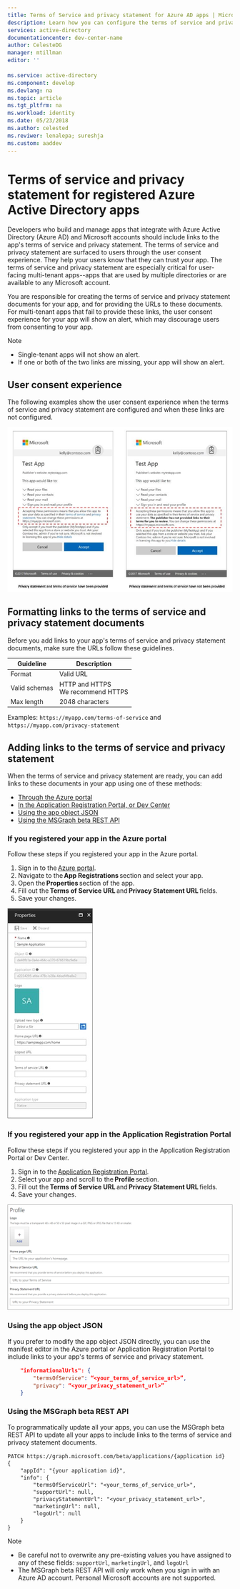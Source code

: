 ```yaml
---
title: Terms of Service and privacy statement for Azure AD apps | Microsoft Docs
description: Learn how you can configure the terms of service and privacy statement for apps registered to use Azure AD.
services: active-directory
documentationcenter: dev-center-name
author: CelesteDG
manager: mtillman
editor: ''

ms.service: active-directory
ms.component: develop
ms.devlang: na
ms.topic: article
ms.tgt_pltfrm: na
ms.workload: identity
ms.date: 05/23/2018
ms.author: celested
ms.reviwer: lenalepa; sureshja
ms.custom: aaddev
---
```


# Terms of service and privacy statement for registered Azure Active Directory apps

Developers who build and manage apps that integrate with Azure Active Directory (Azure AD) and Microsoft accounts should include links to the app's terms of service and privacy statement. The terms of service and privacy statement are surfaced to users through the user consent experience. They help your users know that they can trust your app. The terms of service and privacy statement are especially critical for user-facing multi-tenant apps--apps that are used by multiple directories or are available to any Microsoft account.

You are responsible for creating the terms of service and privacy statement documents for your app, and for providing the URLs to these documents. For multi-tenant apps that fail to provide these links, the user consent experience for your app will show an alert, which may discourage users from consenting to your app.

> [!NOTE]
> * Single-tenant apps will not show an alert.
> * If one or both of the two links are missing, your app will show an alert.

## User consent experience

The following examples show the user consent experience when the terms of service and privacy statement are configured and when these links are not configured.

![Screenshots with and without a privacy statement and terms of service provided](./media/active-directory-integrating-applications/user-consent-exp-privacy-statement-terms-service.png)

## Formatting links to the terms of service and privacy statement documents

Before you add links to your app's terms of service and privacy statement documents, make sure the URLs follow these guidelines.

| Guideline     | Description                           |
|---------------|---------------------------------------|
| Format        | Valid URL                             |
| Valid schemas | HTTP and HTTPS</br>We recommend HTTPS |
| Max length    | 2048 characters                       |

Examples: `https://myapp.com/terms-of-service` and `https://myapp.com/privacy-statement`

## Adding links to the terms of service and privacy statement

When the terms of service and privacy statement are ready, you can add links to these documents in your app using one of these methods:
* [Through the Azure portal](#registered-in-azure-portal)
* [In the Application Registration Portal, or Dev Center](#registered-in-app-reg-portal)
* [Using the app object JSON](#app-object-json)
* [Using the MSGraph beta REST API](#msgraph-beta-rest-api)

### <a name="registered-in-azure-portal"></a>If you registered your app in the Azure portal
Follow these steps if you registered your app in the Azure portal.

1. Sign in to the [Azure portal](https://portal.azure.com/).
2. Navigate to the **App Registrations** section and select your app.
3. Open the **Properties** section of the app.
4. Fill out the **Terms of Service URL** and **Privacy Statement URL** fields.
5. Save your changes.

![App properties section with terms of service and privacy statement URLs](./media/active-directory-integrating-applications/azure-portal-terms-service-privacy-statement-urls.png)

### <a name="registered-in-app-reg-portal"></a>If you registered your app in the Application Registration Portal
Follow these steps if you registered your app in the Application Registration Portal or Dev Center.

1. Sign in to the [Application Registration Portal](https://apps.dev.microsoft.com/).
2. Select your app and scroll to the **Profile** section.
3. Fill out the **Terms of Service URL** and **Privacy Statement URL** fields.
4. Save your changes.

![App profile section with terms of service and privacy statement URLs](./media/active-directory-integrating-applications/app-registration-portal-profile-terms-service-privacy-statement-urls.png)

### <a name="app-object-json"></a>Using the app object JSON
If you prefer to modify the app object JSON directly, you can use the manifest editor in the Azure portal or Application Registration Portal to include links to your app's terms of service and privacy statement.

```json
    "informationalUrls": { 
        "termsOfService": “<your_terms_of_service_url>”, 
        "privacy": “<your_privacy_statement_url>” 
    }
```

### <a name="msgraph-beta-rest-api"></a>Using the MSGraph beta REST API
To programmatically update all your apps, you can use the MSGraph beta REST API to update all your apps to include links to the terms of service and privacy statement documents.

```
PATCH https://graph.microsoft.com/beta/applications/{application id}
{ 
    "appId": "{your application id}", 
    "info": { 
        "termsOfServiceUrl": "<your_terms_of_service_url>", 
        "supportUrl": null, 
        "privacyStatementUrl": "<your_privacy_statement_url>", 
        "marketingUrl": null, 
        "logoUrl": null 
    }
}
```

> [!NOTE]
> * Be careful not to overwrite any pre-existing values you have assigned to any of these fields: `supportUrl`, `marketingUrl`, and `logoUrl`
> * The MSGraph beta REST API will only work when you sign in with an Azure AD account. Personal Microsoft accounts are not supported.